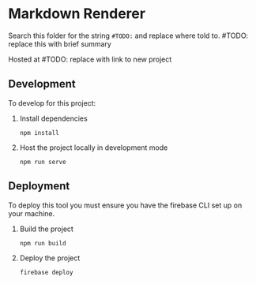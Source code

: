 # Markdown Renderer

Search this folder for the string `#TODO:` and replace where told to. #TODO: replace this with brief summary

Hosted at #TODO: replace with link to new project

## Development
To develop for this project:
1. Install dependencies
	```
	npm install
	```
2. Host the project locally in development mode
	```
	npm run serve
	```

## Deployment
To deploy this tool you must ensure you have the firebase CLI set up on your machine.
1. Build the project
	```
	npm run build
	```
2. Deploy the project
	```
	firebase deploy
	```